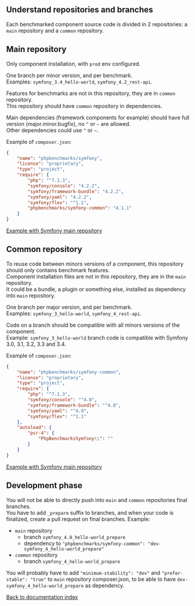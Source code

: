 Understand repositories and branches
-

Each benchmarked component source code is divided in 2 repositories: a `main` repository and a `common` repository.

Main repository
-

Only component installation, with `prod` env configured.

One branch per minor version, and per benchmark.
<br>
Examples: `symfony_3.4_hello-world`, `symfony_4.2_rest-api`.

Features for benchmarks are not in this repository, they are in `common` repository.
<br>
This repository should have `common` repository in dependencies.

Main dependencies (framework components for example) should have full version (major.minor.bugfix), no `^` or `~` are allowed.
<br>
Other dependencies could use `^` or `~`.

Example of `composer.json`:
```json
{
    "name": "phpbenchmarks/symfony",
    "license": "proprietary",
    "type": "project",
    "require": {
        "php": "^7.1.3",
        "symfony/console": "4.2.2",
        "symfony/framework-bundle": "4.2.2",
        "symfony/yaml": "4.2.2",
        "symfony/flex": "^1.1",
        "phpbenchmarks/symfony-common": "4.1.1"
    }
}
```

[Example with Symfony main repository](https://github.com/phpbenchmarks/symfony/branches/all)

Common repository
-

To reuse code between minors versions of a component, this repository should only contains benchmark features.
<br>
Component installation files are not in this repository, they are in the `main` repository.
<br>
It could be a bundle, a plugin or something else, installed as dependency into `main` repository.

One branch per major version, and per benchmark.
<br>
Examples: `symfony_3_hello-world`, `symfony_4_rest-api`.

Code on a branch should be compatible with all minors versions of the component.
<br>
Example: `symfony_3_hello-world` branch code is compatible with Symfony 3.0, 3.1, 3.2, 3.3 and 3.4.

Example of `composer.json`:
```json
{
    "name": "phpbenchmarks/symfony-common",
    "license": "proprietary",
    "type": "project",
    "require": {
        "php": "^7.1.3",
        "symfony/console": "^4.0",
        "symfony/framework-bundle": "^4.0",
        "symfony/yaml": "^4.0",
        "symfony/flex": "^1.1"
    },
    "autoload": {
        "psr-4": {
            "PhpBenchmarksSymfony\\": ""
        }
    }
}
```

[Example with Symfony main repository](https://github.com/phpbenchmarks/symfony-common/branches/all)

Development phase
-

You will not be able to directly push into `main` and `common` repositories final branches.
<br>
You have to add `_prepare` suffix to branches, and when your code is finalized, create a pull request on final branches.
Example:
* `main` repository
   * branch `symfony_4.0_hello-world_prepare`
   * dependency to `"phpbenchmarks/symfony-common": "dev-symfony_4_hello-world_prepare"`
* `common` repository
   * branch `symfony_4_hello-world_prepare`

You will probably have to add `"minimum-stability": "dev"` and `"prefer-stable": "true"` to `main` repository composer.json,
to be able to have `dev-symfony_4_hello-world_prepare` as dependency.

[Back to documentation index](../README.md)
